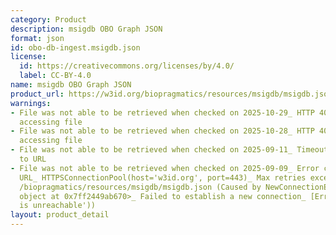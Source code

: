```yaml
---
category: Product
description: msigdb OBO Graph JSON
format: json
id: obo-db-ingest.msigdb.json
license:
  id: https://creativecommons.org/licenses/by/4.0/
  label: CC-BY-4.0
name: msigdb OBO Graph JSON
product_url: https://w3id.org/biopragmatics/resources/msigdb/msigdb.json
warnings:
- File was not able to be retrieved when checked on 2025-10-29_ HTTP 404 error when
  accessing file
- File was not able to be retrieved when checked on 2025-10-28_ HTTP 404 error when
  accessing file
- File was not able to be retrieved when checked on 2025-09-11_ Timeout connecting
  to URL
- File was not able to be retrieved when checked on 2025-09-09_ Error connecting to
  URL_ HTTPSConnectionPool(host='w3id.org', port=443)_ Max retries exceeded with url_
  /biopragmatics/resources/msigdb/msigdb.json (Caused by NewConnectionError('<urllib3.connection.HTTPSConnection
  object at 0x7ff2449ab670>_ Failed to establish a new connection_ [Errno 101] Network
  is unreachable'))
layout: product_detail
---
```


